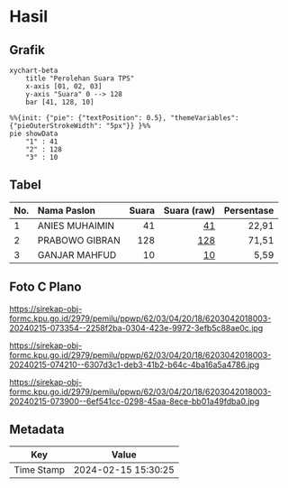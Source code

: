 # Hasil

## Grafik

```mermaid
xychart-beta
    title "Perolehan Suara TPS"
    x-axis [01, 02, 03]
    y-axis "Suara" 0 --> 128
    bar [41, 128, 10]
```

```mermaid
%%{init: {"pie": {"textPosition": 0.5}, "themeVariables": {"pieOuterStrokeWidth": "5px"}} }%%
pie showData
    "1" : 41
    "2" : 128
    "3" : 10
```

## Tabel

| No. | Nama Paslon    | Suara | Suara (raw) | Persentase |
|:--- |:-------------- | -----:| -----------:| ----------:|
| 1   | ANIES MUHAIMIN | 41    | [41][p-1]   | 22,91      |
| 2   | PRABOWO GIBRAN | 128   | [128][p-2]  | 71,51      |
| 3   | GANJAR MAHFUD  | 10    | [10][p-3]   | 5,59       |


[p-1]: https://github.com/gigit-pemilu/pemilu-2024-62-kalimantan-tengah/blob/main/pilpres/hitung-suara/sub/62-kalimantan-tengah/sub/03-kapuas/sub/04-kapuas-kuala/sub/2018-pematang/sub/003-tps/sub/paslon-1.txt
[p-2]: https://github.com/gigit-pemilu/pemilu-2024-62-kalimantan-tengah/blob/main/pilpres/hitung-suara/sub/62-kalimantan-tengah/sub/03-kapuas/sub/04-kapuas-kuala/sub/2018-pematang/sub/003-tps/sub/paslon-2.txt
[p-3]: https://github.com/gigit-pemilu/pemilu-2024-62-kalimantan-tengah/blob/main/pilpres/hitung-suara/sub/62-kalimantan-tengah/sub/03-kapuas/sub/04-kapuas-kuala/sub/2018-pematang/sub/003-tps/sub/paslon-3.txt

## Foto C Plano

https://sirekap-obj-formc.kpu.go.id/2979/pemilu/ppwp/62/03/04/20/18/6203042018003-20240215-073354--2258f2ba-0304-423e-9972-3efb5c88ae0c.jpg

https://sirekap-obj-formc.kpu.go.id/2979/pemilu/ppwp/62/03/04/20/18/6203042018003-20240215-074210--6307d3c1-deb3-41b2-b64c-4ba16a5a4786.jpg

https://sirekap-obj-formc.kpu.go.id/2979/pemilu/ppwp/62/03/04/20/18/6203042018003-20240215-073900--6ef541cc-0298-45aa-8ece-bb01a49fdba0.jpg


## Metadata

| Key        | Value               |
| ---------- | ------------------- |
| Time Stamp | 2024-02-15 15:30:25 |



